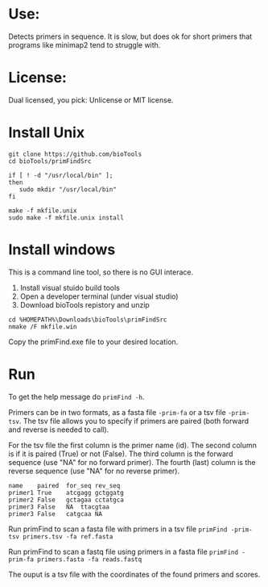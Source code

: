 # Use:

Detects primers in sequence. It is slow, but does ok for
  short primers that programs like minimap2 tend to
  struggle with.

# License:

Dual licensed, you pick: Unlicense or MIT license.

# Install Unix

```
git clone https://github.com/bioTools
cd bioTools/primFindSrc

if [ ! -d "/usr/local/bin" ];
then
   sudo mkdir "/usr/local/bin"
fi

make -f mkfile.unix
sudo make -f mkfile.unix install
```

# Install windows

This is a command line tool, so there is no GUI interace.

1. Install visual stuido build tools
2. Open a developer terminal (under visual studio)
3. Download bioTools repistory and unzip

```
cd %HOMEPATH%\Downloads\bioTools\primFindSrc
nmake /F mkfile.win
```

Copy the primFind.exe file to your desired location.

# Run

To get the help message do `primFind -h`.

Primers can be in two formats, as a fasta file `-prim-fa`
  or a tsv file `-prim-tsv`. The tsv file allows you to
  specify if primers are paired (both forward and reverse
  is needed to call).

For the tsv file the first column is the primer name (id).
  The second column is if it is paired (True) or not
  (False). The third column is the forward sequence (use
  "NA" for no forward primer). The fourth (last) column is
  the reverse sequence (use "NA" for no reverse primer).

```
name	paired	for_seq	rev_seq
primer1	True	atcgagg	gctggatg
primer2	False	gctagaa	cctatgca
primer3	False	NA	ttacgtaa
primer3	False	catgcaa	NA
```

Run primFind to scan a fasta file with primers in a tsv
  file `primFind -prim-tsv primers.tsv -fa ref.fasta`

Run primFind to scan a fastq file using primers in a fasta
  file `primFind -prim-fa primers.fasta -fa reads.fastq`

The ouput is a tsv file with the coordinates of the found
  primers and scores.
